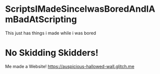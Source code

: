 # ScriptsIMadeSinceIwasBoredAndIAmBadAtScripting
This just has things i made while i was bored
# No Skidding Skidders!

Me made a Website!  https://auspicious-hallowed-wall.glitch.me
